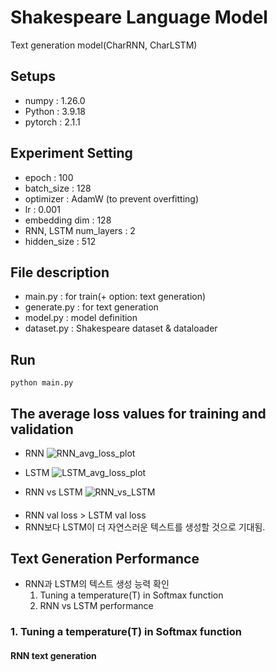 # Shakespeare Language Model
Text generation model(CharRNN, CharLSTM)

## Setups
- numpy : 1.26.0
- Python : 3.9.18
- pytorch : 2.1.1

## Experiment Setting
- epoch : 100
- batch_size : 128
- optimizer : AdamW (to prevent overfitting)
- lr : 0.001 
- embedding dim : 128
- RNN, LSTM num_layers : 2
- hidden_size : 512

## File description
- main.py : for train(+ option: text generation)
- generate.py : for text generation
- model.py : model definition
- dataset.py : Shakespeare dataset & dataloader

## Run

```
python main.py
```

## The average loss values for training and validation
- RNN
![RNN_avg_loss_plot]()

- LSTM
![LSTM_avg_loss_plot]() 

- RNN vs LSTM 
![RNN_vs_LSTM]()

####
- RNN val loss > LSTM val loss
- RNN보다 LSTM이 더 자연스러운 텍스트를 생성할 것으로 기대됨.

## Text Generation Performance
- RNN과 LSTM의 텍스트 생성 능력 확인
    1. Tuning a temperature(T) in Softmax function
    2. RNN vs LSTM performance


### 1. Tuning a temperature(T) in Softmax function
#### RNN text generation
```

```
